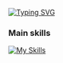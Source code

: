 <a href="https://git.io/typing-svg"><img src="https://readme-typing-svg.demolab.com?font=%24+whoami&weight=700&size=25&duration=2000&pause=300&color=E4E400FF&width=435&lines=%24+print(username, details);Awais_Zahid, MERN Engineer" alt="Typing SVG" /></a>

### Main skills
[![My Skills](https://skillicons.dev/icons?i=vim,js,py,html,css,nodejs,react,express,jest,bootstrap,electron,github,git,mongodb,mysql,postgres,bootstrap,docker,ts,jquery,graphql,redux,linux,bash,vscode,notion)](https://skillicons.dev)
